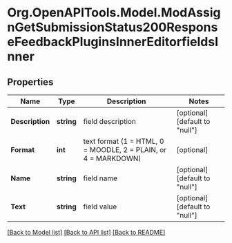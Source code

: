 # Org.OpenAPITools.Model.ModAssignGetSubmissionStatus200ResponseFeedbackPluginsInnerEditorfieldsInner

## Properties

Name | Type | Description | Notes
------------ | ------------- | ------------- | -------------
**Description** | **string** | field description | [optional] [default to "null"]
**Format** | **int** | text format (1 &#x3D; HTML, 0 &#x3D; MOODLE, 2 &#x3D; PLAIN, or 4 &#x3D; MARKDOWN) | [optional] 
**Name** | **string** | field name | [optional] [default to "null"]
**Text** | **string** | field value | [optional] [default to "null"]

[[Back to Model list]](../README.md#documentation-for-models) [[Back to API list]](../README.md#documentation-for-api-endpoints) [[Back to README]](../README.md)

